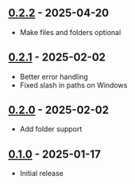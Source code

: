 ## [0.2.2] - 2025-04-20

- Make files and folders optional

## [0.2.1] - 2025-02-02

- Better error handling
- Fixed slash in paths on Windows

## [0.2.0] - 2025-02-02

- Add folder support

## [0.1.0] - 2025-01-17

- Initial release

[0.2.2]: https://github.com/wenxuanjun/oib/releases/tag/v0.2.2
[0.2.1]: https://github.com/wenxuanjun/oib/releases/tag/v0.2.1
[0.2.0]: https://github.com/wenxuanjun/oib/releases/tag/v0.2.0
[0.1.0]: https://github.com/wenxuanjun/oib/releases/tag/v0.1.0
